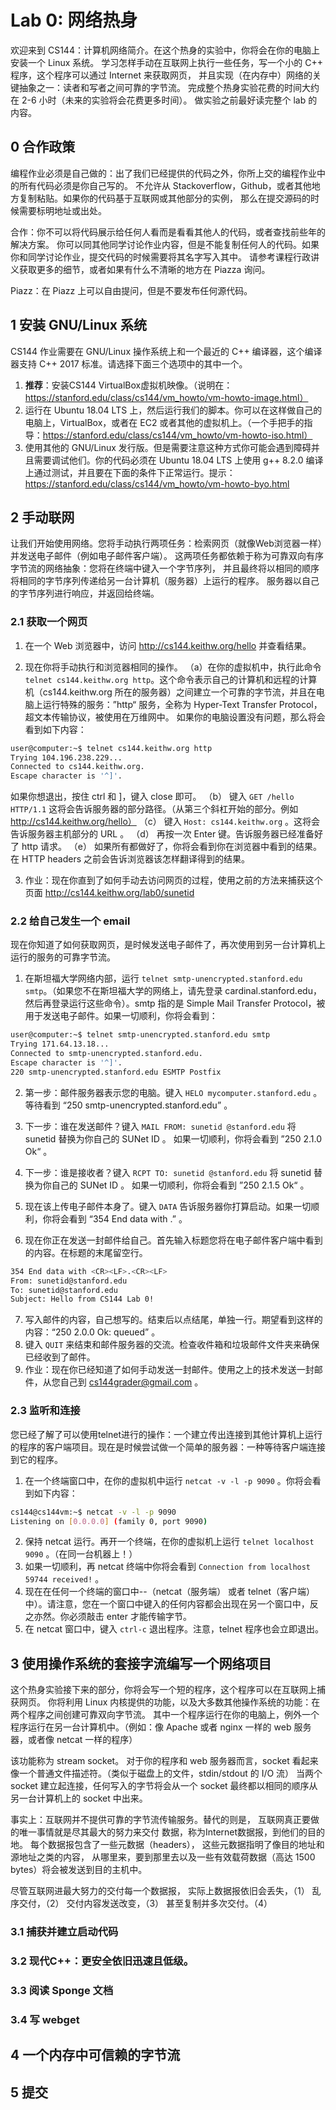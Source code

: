 # Lab 0: 网络热身

欢迎来到 CS144：计算机网络简介。在这个热身的实验中，你将会在你的电脑上安装一个 Linux 系统。
学习怎样手动在互联网上执行一些任务，写一个小的 C++ 程序，这个程序可以通过 Internet 来获取网页，
并且实现（在内存中）网络的关键抽象之一：读者和写者之间可靠的字节流。
完成整个热身实验花费的时间大约在 2-6 小时（未来的实验将会花费更多时间）。
做实验之前最好读完整个 lab 的内容。

## 0 合作政策

编程作业必须是自己做的：出了我们已经提供的代码之外，你所上交的编程作业中的所有代码必须是你自己写的。
不允许从 Stackoverflow，Github，或者其他地方复制粘贴。如果你的代码基于互联网或其他部分的实例，
那么在提交源码的时候需要标明地址或出处。

合作：你不可以将代码展示给任何人看而是看看其他人的代码，或者查找前些年的解决方案。
你可以同其他同学讨论作业内容，但是不能复制任何人的代码。如果你和同学讨论作业，提交代码的时候需要将其名字写入其中。
请参考课程行政讲义获取更多的细节，或者如果有什么不清晰的地方在 Piazza 询问。

Piazz：在 Piazz 上可以自由提问，但是不要发布任何源代码。

## 1 安装 GNU/Linux 系统

CS144 作业需要在 GNU/Linux 操作系统上和一个最近的 C++ 编译器，这个编译器支持 C++ 2017 标准。请选择下面三个选项中的其中一个。

1. **推荐**：安装CS144 VirtualBox虚拟机映像。（说明在：https://stanford.edu/class/cs144/vm_howto/vm-howto-image.html）
2. 运行在 Ubuntu 18.04 LTS 上，然后运行我们的脚本。你可以在这样做自己的电脑上，VirtualBox，或者在 EC2 或者其他的虚拟机上。（一个手把手的指导：https://stanford.edu/class/cs144/vm_howto/vm-howto-iso.html） 
3. 使用其他的 GNU/Linux 发行版。但是需要注意这种方式你可能会遇到障碍并且需要调试他们。你的代码必须在 Ubuntu 18.04 LTS 上使用 g++ 8.2.0 编译上通过测试，并且要在下面的条件下正常运行。提示：https://stanford.edu/class/cs144/vm_howto/vm-howto-byo.html 

## 2 手动联网

让我们开始使用网络。您将手动执行两项任务：检索网页（就像Web浏览器一样）并发送电子邮件（例如电子邮件客户端）。
这两项任务都依赖于称为可靠双向有序字节流的网络抽象：您将在终端中键入一个字节序列，
并且最终将以相同的顺序将相同的字节序列传递给另一台计算机（服务器）上运行的程序。
服务器以自己的字节序列进行响应，并返回给终端。

### 2.1 获取一个网页

1. 在一个 Web 浏览器中，访问 http://cs144.keithw.org/hello 并查看结果。

2. 现在你将手动执行和浏览器相同的操作。
  （a）在你的虚拟机中，执行此命令 `telnet cs144.keithw.org http`。这个命令表示自己的计算机和远程的计算机（cs144.keithw.org 所在的服务器）之间建立一个可靠的字节流，并且在电脑上运行特殊的服务：”http“ 服务，全称为 Hyper-Text Transfer Protocol，超文本传输协议，被使用在万维网中。
如果你的电脑设置没有问题，那么将会看到如下内容：

```bash
user@computer:~$ telnet cs144.keithw.org http
Trying 104.196.238.229...
Connected to cs144.keithw.org.
Escape character is '^]'.
```
如果你想退出，按住 ctrl 和 ]，键入 close 即可。 
  （b）
  键入 `GET /hello HTTP/1.1` 这将会告诉服务器的部分路径。（从第三个斜杠开始的部分。例如 http://cs144.keithw.org/hello）
  （c）
  键入 `Host: cs144.keithw.org` 。这将会告诉服务器主机部分的 URL 。
  （d）
  再按一次 Enter 键。告诉服务器已经准备好了 http 请求。
  （e）
  如果所有都做好了，你将会看到你在浏览器中看到的结果。在 HTTP headers 之前会告诉浏览器该怎样翻译得到的结果。

3. 作业：现在你直到了如何手动去访问网页的过程，使用之前的方法来捕获这个页面 http://cs144.keithw.org/lab0/sunetid

### 2.2 给自己发生一个 email

现在你知道了如何获取网页，是时候发送电子邮件了，再次使用到另一台计算机上运行的服务的可靠字节流。

1. 在斯坦福大学网络内部，运行 `telnet smtp-unencrypted.stanford.edu smtp`。（如果您不在斯坦福大学的网络上，请先登录 cardinal.stanford.edu，然后再登录运行这些命令）。smtp 指的是 Simple Mail Transfer Protocol，被用于发送电子邮件。如果一切顺利，你将会看到：

```sh
user@computer:~$ telnet smtp-unencrypted.stanford.edu smtp
Trying 171.64.13.18...
Connected to smtp-unencrypted.stanford.edu.
Escape character is '^]'.
220 smtp-unencrypted.stanford.edu ESMTP Postfix
```

2. 第一步：邮件服务器表示您的电脑。键入 `HELO mycomputer.stanford.edu` 。 等待看到 “250 smtp-unencrypted.stanford.edu” 。

3. 下一步：谁在发送邮件？键入 `MAIL FROM: sunetid @stanford.edu` 将 sunetid 替换为你自己的 SUNet ID 。 如果一切顺利，你将会看到 ”250 2.1.0 Ok“ 。
4. 下一步：谁是接收者？键入 `RCPT TO: sunetid @stanford.edu` 将 sunetid 替换为你自己的 SUNet ID 。 如果一切顺利，你将会看到 ”250 2.1.5 Ok“ 。
5. 现在该上传电子邮件本身了。键入 `DATA` 告诉服务器你打算启动。如果一切顺利，你将会看到 “354 End data with <CR><LF>.<CR><LF>” 。
6. 现在你正在发送一封邮件给自己。首先输入标题您将在电子邮件客户端中看到的内容。在标题的末尾留空行。

```sh
354 End data with <CR><LF>.<CR><LF>
From: sunetid@stanford.edu
To: sunetid@stanford.edu
Subject: Hello from CS144 Lab 0!
```

7. 写入邮件的内容，自己想写的。结束后以点结尾，单独一行。期望看到这样的内容：“250 2.0.0 Ok: queued” 。
8. 键入 `QUIT` 来结束和邮件服务器的交流。检查收件箱和垃圾邮件文件夹来确保已经收到了邮件。
9. 作业：现在你已经知道了如何手动发送一封邮件。使用之上的技术发送一封邮件，从您自己到 cs144grader@gmail.com 。 

### 2.3 监听和连接

您已经了解了可以使用telnet进行的操作：一个建立传出连接到其他计算机上运行的程序的客户端项目。现在是时候尝试做一个简单的服务器：一种等待客户端连接到它的程序。

1. 在一个终端窗口中，在你的虚拟机中运行 `netcat -v -l -p 9090` 。你将会看到如下内容：

```bash
cs144@cs144vm:~$ netcat -v -l -p 9090
Listening on [0.0.0.0] (family 0, port 9090)
```
2. 保持 netcat 运行。再开一个终端，在你的虚拟机上运行 `telnet localhost 9090` 。（在同一台机器上！）
3. 如果一切顺利，再 netcat 终端中你将会看到 `Connection from localhost 59744 received!` 。
4. 现在在任何一个终端的窗口中--（netcat（服务端） 或者 telnet（客户端）中）。请注意，您在一个窗口中键入的任何内容都会出现在另一个窗口中，反之亦然。你必须敲击 enter 才能传输字节。
5. 在 netcat 窗口中，键入 `ctrl-c` 退出程序。注意，telnet 程序也会立即退出。

## 3 使用操作系统的套接字流编写一个网络项目

这个热身实验接下来的部分，你将会写一个短的程序，这个程序可以在互联网上捕获网页。
你将利用 Linux 内核提供的功能，以及大多数其他操作系统的功能：在两个程序之间创建可靠双向字节流。
其中一个程序运行在你的电脑上，例外一个程序运行在另一台计算机中。（例如：像 Apache 或者 nginx 一样的 web 服务器，或者像 netcat 一样的程序）

该功能称为 stream socket。 对于你的程序和 web 服务器而言，socket 看起来像一个普通文件描述符。（类似于磁盘上的文件，stdin/stdout 的 I/O 流）
当两个 socket 建立起连接，任何写入的字节将会从一个 socket 最终都以相同的顺序从另一台计算机上的 socket 中出来。

事实上：互联网并不提供可靠的字节流传输服务。替代的则是，
互联网真正要做的唯一事情就是尽其最大的努力来交付
数据，称为Internet数据报，到他们的目的地。
每个数据报包含了一些元数据（headers），
这些元数据指明了像目的地址和源地址之类的内容，
从哪里来，要到那里去以及一些有效载荷数据（高达 1500 bytes）将会被发送到目的主机中。

尽管互联网进最大努力的交付每一个数据报，
实际上数据报依旧会丢失，（1）
乱序交付，（2）
交付内容发送改变，（3）
甚至复制并多次交付。（4）

### 3.1 捕获并建立启动代码



### 3.2 现代C++：更安全依旧迅速且低级。

### 3.3 阅读 Sponge 文档

### 3.4 写 webget

## 4 一个内存中可信赖的字节流

## 5 提交

